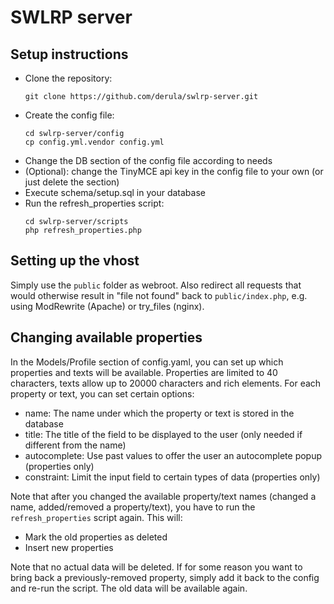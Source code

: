 # SWLRP server

## Setup instructions

- Clone the repository:
  ```
  git clone https://github.com/derula/swlrp-server.git
  ```
- Create the config file:
  ```
  cd swlrp-server/config
  cp config.yml.vendor config.yml
  ```
- Change the DB section of the config file according to needs
- (Optional): change the TinyMCE api key in the config file to your own (or just delete the section)
- Execute schema/setup.sql in your database
- Run the refresh_properties script:
  ```
  cd swlrp-server/scripts
  php refresh_properties.php
  ```

## Setting up the vhost

Simply use the ```public``` folder as webroot.
Also redirect all requests that would otherwise result in "file not found" back to ```public/index.php```,
e.g. using ModRewrite (Apache) or try_files (nginx).

## Changing available properties

In the Models/Profile section of config.yaml, you can set up which properties and texts will be available.
Properties are limited to 40 characters, texts allow up to 20000 characters and rich elements.
For each property or text, you can set certain options:

- name: The name under which the property or text is stored in the database
- title: The title of the field to be displayed to the user (only needed if different from the name)
- autocomplete: Use past values to offer the user an autocomplete popup (properties only)
- constraint: Limit the input field to certain types of data (properties only)

Note that after you changed the available property/text names (changed a name, added/removed a property/text),
you have to run the ```refresh_properties``` script again. This will:

- Mark the old properties as deleted
- Insert new properties

Note that no actual data will be deleted. If for some reason you want to bring back a previously-removed property,
simply add it back to the config and re-run the script. The old data will be available again.
